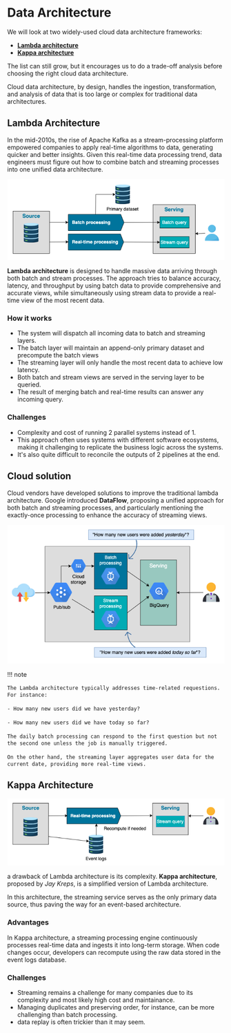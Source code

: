 # Data Architecture

We will look at two widely-used cloud data architecture frameworks:

- [**Lambda architecture**](#lambda-architecture)
- [**Kappa architecture**](#kappa-architecture)

The list can still grow, but it encourages us to do a trade-off analysis before choosing the right cloud data architecture.

Cloud data architecture, by design, handles the ingestion, transformation, and analysis of data that is too large or complex for traditional data architectures.

## Lambda Architecture

In the mid-2010s, the rise of Apache Kafka as a stream-processing platform empowered companies to apply real-time algorithms to data, generating quicker and better insights.
Given this real-time data processing trend, data engineers must figure out how to combine batch and streaming processes into one unified data architecture.

![lambda architecture](pics/lambda-architecture.png)

**Lambda architecture** is designed to handle massive data arriving through both batch and stream processes.
The approach tries to balance accuracy, latency, and throughput by using batch data to provide comprehensive and accurate views, while simultaneously using stream data to provide a real-time view of the most recent data.

### How it works

- The system will dispatch all incoming data to batch and streaming layers.
- The batch layer will maintain an append-only primary dataset and precompute the batch views
- The streaming layer will only handle the most recent data to achieve low latency.
- Both batch and stream views are served in the serving layer to be queried.
- The result of merging batch and real-time results can answer any incoming query.

### Challenges

- Complexity and cost of running 2 parallel systems instead of 1.
- This approach often uses systems with different software ecosystems, making it challenging to replicate the business logic across the systems.
- It's also quite difficult to reconcile the outputs of 2 pipelines at the end.

## Cloud solution

Cloud vendors have developed solutions to improve the traditional lambda architecture.
Google introduced **DataFlow**, proposing a unified approach for both batch and streaming processes, and particularly mentioning the exactly-once processing to enhance the accuracy of streaming views.

![gcp dataflow](pics/gcp-dataflow.png)

!!! note

    The Lambda architecture typically addresses time-related requestions. For instance:

    - How many new users did we have yesterday?

    - How many new users did we have today so far?

    The daily batch processing can respond to the first question but not the second one unless the job is manually triggered.

    On the other hand, the streaming layer aggregates user data for the current date, providing more real-time views.

## Kappa Architecture

![kappa architecture](pics/kappa-architecture.png)

a drawback of Lambda architecture is its complexity.
**Kappa architecture**, proposed by _Jay Kreps_, is a simplified version of Lambda architecture.

In this architecture, the streaming service serves as the only primary data source, thus paving the way for an event-based architecture.

### Advantages

In Kappa architecture, a streaming processing engine continuously processes real-time data and ingests it into long-term storage.
When code changes occur, developers can recompute using the raw data stored in the event logs database.

### Challenges

- Streaming remains a challenge for many companies due to its complexity and most likely high cost and maintainance.
- Managing duplicates and preserving order, for instance, can be more challenging than batch processing.
- data replay is often trickier than it may seem.
